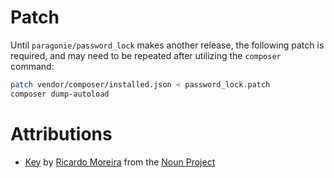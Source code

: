 # Patch

Until `paragonie/password_lock` makes another release, the following patch is
required, and may need to be repeated after utilizing the `composer` command:

```sh
patch vendor/composer/installed.json < password_lock.patch
composer dump-autoload
```

# Attributions

* [Key](https://thenounproject.com/term/key/12637/) by
  [Ricardo Moreira](https://thenounproject.com/skatakila/) from the
  [Noun Project](https://thenounproject.com)
